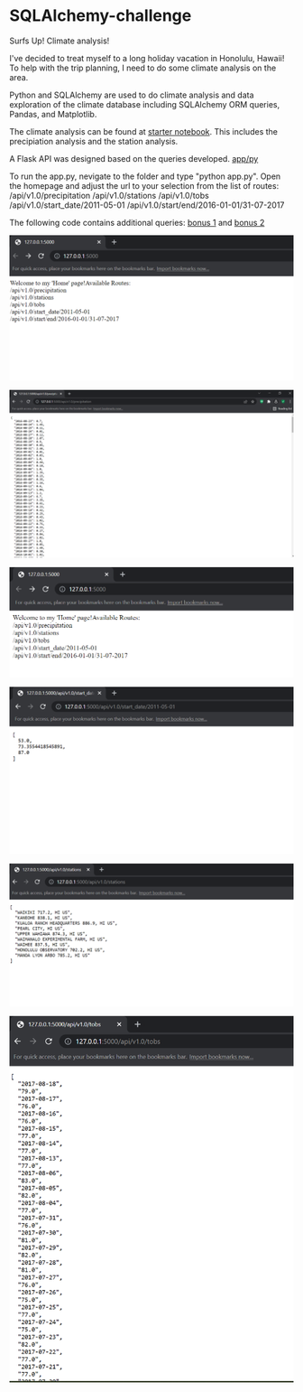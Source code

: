 # SQLAlchemy-challenge
Surfs Up!  Climate analysis!

I've decided to treat myself to a long holiday vacation in Honolulu, Hawaii! To help with the trip planning, I need to do some climate analysis on the area. 

Python and SQLAlchemy are used to do climate analysis and data exploration of the climate database including SQLAlchemy ORM queries, Pandas, and Matplotlib.

The climate analysis can be found at [starter notebook](/main/climate_starter.ipynb). This includes the precipiation analysis and the station analysis.

A Flask API was designed based on the queries developed. [app/py](/main/app.py)

To run the app.py, nevigate to the folder and type "python app.py".
Open the homepage and adjust the url to your selection from the list of routes:
/api/v1.0/precipitation
/api/v1.0/stations
/api/v1.0/tobs
/api/v1.0/start_date/2011-05-01
/api/v1.0/start/end/2016-01-01/31-07-2017

The following code contains additional queries: 
[bonus 1](/main/temp_analysis_bonus_1_starter.ipynb) and [bonus 2](/main/temp_analysis_bonus_2_starter.ipynb)

![Home Page](./images/homepage.png)

![Precipitaion](./images/precipitation.png)

![Start End](./images/start-end.png)

![Start Date](./images/startdate.png)

![Stations](./images/stations.png)

![Tobs](./images/tobs.png)
